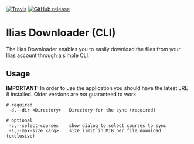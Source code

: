 [![Travis](https://img.shields.io/travis/thetric/ilias-downloader-ui-cli/master.svg?style=flat-square)](https://travis-ci.org/thetric/ilias-downloader-ui-cli)
[![GitHub release](https://img.shields.io/github/release/thetric/ilias-downloader-ui-cli.svg?style=flat-square)](https://github.com/thetric/ilias-downloader-ui-cli/releases)

# Ilias Downloader (CLI)

The Ilias Downloader enables you to easily download the files from your Ilias account through a simple CLI.

## Usage

**IMPORTANT:** In order to use the application you should have the latest JRE 8 installed.
Older versions are *not* guaranteed to work.

```
# required
 -d,--dir <Directory>   Directory for the sync (required)

# optional
 -c,--select-courses    show dialog to select courses to sync
 -s,--max-size <arg>    size limit in MiB per file download (exclusive)
```
